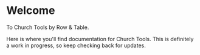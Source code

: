# Welcome

To Church Tools by Row & Table.

Here is where you'll find documentation for Church Tools.  This is definitely a work in progress, so keep checking back for updates.
